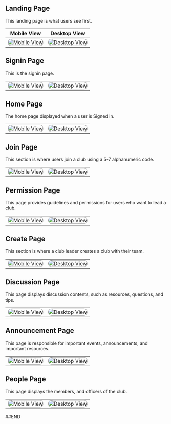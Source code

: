 ## Landing Page

This landing page is what users see first.

| Mobile View                                                                                                                                      | Desktop View                                                                                                                                          |
| ------------------------------------------------------------------------------------------------------------------------------------------------ | ----------------------------------------------------------------------------------------------------------------------------------------------------- |
| <img src="screenshots/Landing-page-m.png" alt="Mobile View" style="max-width: 100%; height: auto; border-radius: 10px; border: 1px solid gray;"> | <img src="screenshots/Landing-page-d-web.png" alt="Desktop View" style="max-width: 100%; height: auto; border-radius: 10px; border: 1px solid gray;"> |

## Signin Page

This is the signin page.

|                                                                                                                                                 |                                                                                                                                               |
| ----------------------------------------------------------------------------------------------------------------------------------------------- | --------------------------------------------------------------------------------------------------------------------------------------------- |
| <img src="screenshots/signin-mobile.png" alt="Mobile View" style="max-width: 100%; height: auto; border-radius: 10px; border: 1px solid gray;"> | <img src="screenshots/Signin-web.png" alt="Desktop View" style="max-width: 100%; height: auto; border-radius: 10px; border: 1px solid gray;"> |

## Home Page

The home page displayed when a user is Signed in.

|                                                                                                                                                   |                                                                                                                                                 |
| ------------------------------------------------------------------------------------------------------------------------------------------------- | ----------------------------------------------------------------------------------------------------------------------------------------------- |
| <img src="screenshots/HomePage-mobile.png" alt="Mobile View" style="max-width: 100%; height: auto; border-radius: 10px; border: 1px solid gray;"> | <img src="screenshots/Homepage-web.png" alt="Desktop View" style="max-width: 100%; height: auto; border-radius: 10px; border: 1px solid gray;"> |

## Join Page

This section is where users join a club using a 5-7 alphanumeric code.

|                                                                                                                                                   |                                                                                                                                                 |
| ------------------------------------------------------------------------------------------------------------------------------------------------- | ----------------------------------------------------------------------------------------------------------------------------------------------- |
| <img src="screenshots/JoinClub-mobile.png" alt="Mobile View" style="max-width: 100%; height: auto; border-radius: 10px; border: 1px solid gray;"> | <img src="screenshots/JoinClub-web.png" alt="Desktop View" style="max-width: 100%; height: auto; border-radius: 10px; border: 1px solid gray;"> |

## Permission Page

This page provides guidelines and permissions for users who want to lead a club.

|                                                                                                                                                  |                                                                                                                                                |
| ------------------------------------------------------------------------------------------------------------------------------------------------ | ---------------------------------------------------------------------------------------------------------------------------------------------- |
| <img src="screenshots/NSCLead-mobile.png" alt="Mobile View" style="max-width: 100%; height: auto; border-radius: 10px; border: 1px solid gray;"> | <img src="screenshots/NSCLead-web.png" alt="Desktop View" style="max-width: 100%; height: auto; border-radius: 10px; border: 1px solid gray;"> |

## Create Page

This section is where a club leader creates a club with their team.

|                                                                                                                                                     |                                                                                                                                                   |
| --------------------------------------------------------------------------------------------------------------------------------------------------- | ------------------------------------------------------------------------------------------------------------------------------------------------- |
| <img src="screenshots/CreateClub-mobile.png" alt="Mobile View" style="max-width: 100%; height: auto; border-radius: 10px; border: 1px solid gray;"> | <img src="screenshots/CreateClub-web.png" alt="Desktop View" style="max-width: 100%; height: auto; border-radius: 10px; border: 1px solid gray;"> |

## Discussion Page

This page displays discussion contents, such as resources, questions, and tips.

|                                                                                                                                                   |                                                                                                                                                 |
| ------------------------------------------------------------------------------------------------------------------------------------------------- | ----------------------------------------------------------------------------------------------------------------------------------------------- |
| <img src="screenshots/MainPage-mobile.png" alt="Mobile View" style="max-width: 100%; height: auto; border-radius: 10px; border: 1px solid gray;"> | <img src="screenshots/MainPage-web.png" alt="Desktop View" style="max-width: 100%; height: auto; border-radius: 10px; border: 1px solid gray;"> |

## Announcement Page

This page is responsible for important events, announcements, and important resources.

|                                                                                                                                                           |                                                                                                                                                         |
| --------------------------------------------------------------------------------------------------------------------------------------------------------- | ------------------------------------------------------------------------------------------------------------------------------------------------------- |
| <img src="screenshots/AnnouncementPage-mobile.png" alt="Mobile View" style="max-width: 100%; height: auto; border-radius: 10px; border: 1px solid gray;"> | <img src="screenshots/AnnouncementPage-web.png" alt="Desktop View" style="max-width: 100%; height: auto; border-radius: 10px; border: 1px solid gray;"> |

## People Page

This page displays the members, and officers of the club.

|                                                                                                                                                     |                                                                                                                                                   |
| --------------------------------------------------------------------------------------------------------------------------------------------------- | ------------------------------------------------------------------------------------------------------------------------------------------------- |
| <img src="screenshots/PeoplePage-mobile.png" alt="Mobile View" style="max-width: 100%; height: auto; border-radius: 10px; border: 1px solid gray;"> | <img src="screenshots/PeoplePage-web.png" alt="Desktop View" style="max-width: 100%; height: auto; border-radius: 10px; border: 1px solid gray;"> |

##END
